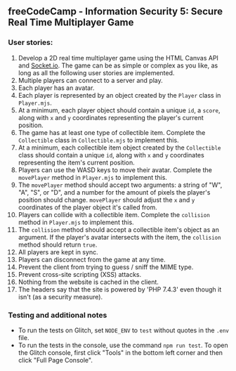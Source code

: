 **freeCodeCamp** - Information Security 5: Secure Real Time Multiplayer Game
------

### User stories:

1. Develop a 2D real time multiplayer game using the HTML Canvas API and [Socket.io](https://socket.io/). The game can be as simple or complex as you like, as long as all the following user stories are implemented.
2. Multiple players can connect to a server and play.
3. Each player has an avatar.
4. Each player is represented by an object created by the `Player` class in `Player.mjs`.
5. At a minimum, each player object should contain a unique `id`, a `score`, along with `x` and `y` coordinates representing the player's current position.
6. The game has at least one type of collectible item. Complete the `Collectible` class in `Collectible.mjs` to implement this.
7. At a minimum, each collectible item object created by the `Collectible` class should contain a unique `id`, along with `x` and `y` coordinates representing the item's current position.
8. Players can use the WASD keys to move their avatar. Complete the `movePlayer` method in `Player.mjs` to implement this.
9. The `movePlayer` method should accept two arguments: a string of "W", "A", "S", or "D", and a number for the amount of pixels the player's position should change. `movePlayer` should adjust the `x` and `y` coordinates of the player object it's called from.
10. Players can collide with a collectible item. Complete the `collision` method in `Player.mjs` to implement this.
11. The `collision` method should accept a collectible item's object as an argument. If the player's avatar intersects with the item, the `collision` method should return `true`.
12. All players are kept in sync.
13. Players can disconnect from the game at any time.
14. Prevent the client from trying to guess / sniff the MIME type.
15. Prevent cross-site scripting (XSS) attacks.
16. Nothing from the website is cached in the client.
17. The headers say that the site is powered by 'PHP 7.4.3' even though it isn't (as a security measure).

### Testing and additional notes

* To run the tests on Glitch, set `NODE_ENV` to `test` without quotes in the `.env` file.
* To run the tests in the console, use the command `npm run test`. To open the Glitch console, first click "Tools" in the bottom left corner and then click "Full Page Console".
